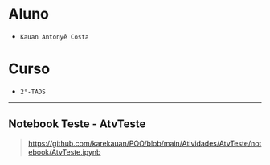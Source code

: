 # Aluno
* `Kauan Antonyê Costa` 

# Curso
* `2°-TADS`

<hr>

## Notebook Teste - AtvTeste

> https://github.com/karekauan/POO/blob/main/Atividades/AtvTeste/notebook/AtvTeste.ipynb
